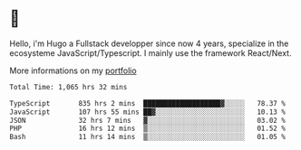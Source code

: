 # 👋 

Hello, i'm Hugo a Fullstack developper since now 4 years, specialize in the ecosysteme JavaScript/Typescript. I mainly use the framework React/Next.

More informations on my [portfolio](https://hcampos.fr)

<!--START_SECTION:waka-->

```txt
Total Time: 1,065 hrs 32 mins

TypeScript       835 hrs 2 mins  ███████████████████▓░░░░░   78.37 %
JavaScript       107 hrs 55 mins ██▓░░░░░░░░░░░░░░░░░░░░░░   10.13 %
JSON             32 hrs 7 mins   ▓░░░░░░░░░░░░░░░░░░░░░░░░   03.02 %
PHP              16 hrs 12 mins  ▒░░░░░░░░░░░░░░░░░░░░░░░░   01.52 %
Bash             11 hrs 14 mins  ▒░░░░░░░░░░░░░░░░░░░░░░░░   01.05 %
```

<!--END_SECTION:waka-->
